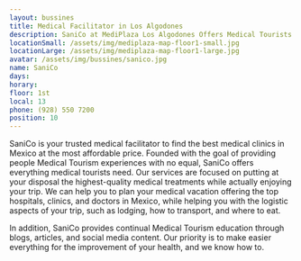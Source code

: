 ```yaml
---
layout: bussines
title: Medical Facilitator in Los Algodones
description: SaniCo at MediPlaza Los Algodones Offers Medical Tourists Information About the Top Clinics in the Area and Everything They Need for Their next Procedure. Stop by and Have All Your Questions Answered.
locationSmall: /assets/img/mediplaza-map-floor1-small.jpg
locationLarge: /assets/img/mediplaza-map-floor1-large.jpg
avatar: /assets/img/bussines/sanico.jpg
name: SaniCo
days:
horary: 
floor: 1st
local: 13
phone: (928) 550 7200
position: 10
---
```

SaniCo is your trusted medical facilitator to find the best medical clinics in Mexico at the most affordable price. Founded with the goal of providing people Medical Tourism experiences with no equal, SaniCo offers everything medical tourists need. Our services are focused on putting at your disposal the highest-quality medical treatments while actually enjoying your trip. We can help you to plan your medical vacation offering the top hospitals, clinics, and doctors in Mexico, while helping you with the logistic aspects of your trip, such as lodging, how to transport, and where to eat. 

In addition, SaniCo provides continual Medical Tourism education through blogs, articles, and social media content. Our priority is to make easier everything for the improvement of your health, and we know how to.